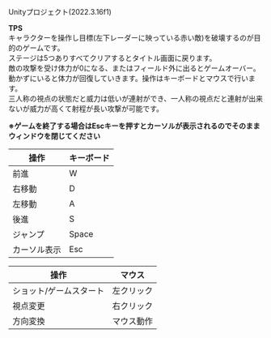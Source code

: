 Unityプロジェクト(2022.3.16f1)

**TPS**  
キャラクターを操作し目標(左下レーダーに映っている赤い敵)を破壊するのが目的のゲームです。  
ステージは5つありすべてクリアするとタイトル画面に戻ります。  
敵の攻撃を受け体力が0になる、またはフィールド外に出るとゲームオーバー。  
動かずにいると体力が回復していきます。操作はキーボードとマウスで行います。  
三人称の視点の状態だと威力は低いが連射ができ、一人称の視点だと連射が出来ないが威力が高くて射程が長い攻撃が可能です。  

**※ゲームを終了する場合はEscキーを押すとカーソルが表示されるのでそのままウィンドウを閉じてください**

|操作         |キーボード           |
|-------------|---------------------|
|前進        |W	            |
|右移動       |D	            |
|左移動         |A	          |
|後進         |S   	            |
|ジャンプ      |Space               |
|カーソル表示      |Esc               |

|操作         |マウス           |
|-------------|---------------------|
|ショット/ゲームスタート        |左クリック	            |
|視点変更       |右クリック	            |
|方向変換         |マウス動作	          |
